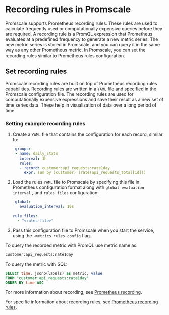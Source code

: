 # Recording rules in Promscale
Promscale supports Prometheus recording rules. These rules
are used to calculate frequently used or computationally expensive queries
before they are required. A recording rule is a PromQL expression that
Prometheus evaluates at a predefined frequency to generate a new metric series.
The new metric series is stored in Promscale, and you can query it in the same
way as any other Prometheus metric. In Promscale, you can set the recording 
rules similar to Prometheus rules configuration.

## Set recording rules
Promscale recording rules are built on top of Prometheus recording rules capabilities.
Recording rules are written in a `YAML` file and specified in the Promscale configuration
file.
The recording rules are used for computationally expensive expressions and save
their result as a new set of time series data. These help in visualization of
data over a long period of time. 

### Setting example recording rules
<procedure>

1.  Create a `YAML` file that contains the configuration for each record,
    similar to:
    ```yaml
     groups:
     - name: daily_stats
       interval: 1h
       rules:
       - record: customer:api_requests:rate1day
         expr: sum by (customer) (rate(api_requests_total[1d]))
    ```
1.  Load the rules `YAML` file to Promscale by specifying this file in
    Prometheus configuration format along with `global evaluation interval` 
    , and `rules files` configuration:
    ```yaml
     global:
       evaluation_interval: 10s

    rule_files:
      - "<rules-file>"
    ```
1.  Pass this configuration file to Promscale when you start the service,
     using the `-metrics.rules.config` flag.
    
</procedure>

To query the recorded metric with PromQL use metric name as:
```promql
customer:api_requests:rate1day
```

To query the metric with SQL:
```sql
SELECT time, jsonb(labels) as metric, value
FROM "customer:api_requests:rate1day"
ORDER BY time ASC
```

For more information about recording,
see [Prometheus recording][prometheus-recording]. 

For specific information about
recording rules, see [Prometheus recording rules][prometheus-recording-rules].

[prometheus-recording]: https://prometheus.io/docs/practices/rules/
[prometheus-recording-rules]:
    https://prometheus.io/docs/prometheus/latest/configuration/recording_rules/
